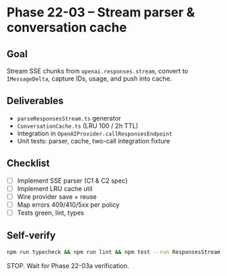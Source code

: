 # Phase 22-03 – Stream parser & conversation cache

## Goal

Stream SSE chunks from `openai.responses.stream`, convert to `IMessageDelta`, capture IDs, usage, and push into cache.

## Deliverables

- `parseResponsesStream.ts` generator
- `ConversationCache.ts` (LRU 100 / 2h TTL)
- Integration in `OpenAIProvider.callResponsesEndpoint`
- Unit tests: parser, cache, two-call integration fixture

## Checklist

- [ ] Implement SSE parser (C1 & C2 spec)
- [ ] Implement LRU cache util
- [ ] Wire provider save + reuse
- [ ] Map errors 409/410/5xx per policy
- [ ] Tests green, lint, types

## Self-verify

```bash
npm run typecheck && npm run lint && npm test --run ResponsesStream
```

STOP. Wait for Phase 22-03a verification.
